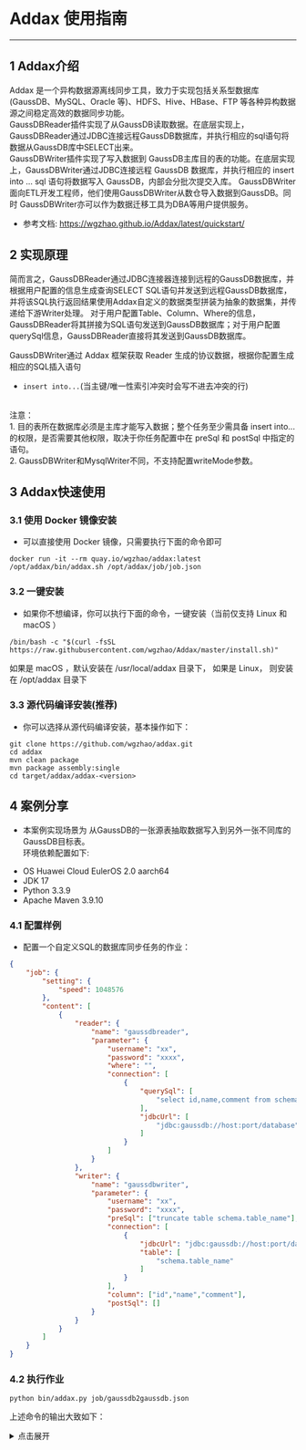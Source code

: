 
# Addax 使用指南


___


## 1 Addax介绍
Addax 是一个异构数据源离线同步工具，致力于实现包括关系型数据库(GaussDB、MySQL、Oracle 等)、HDFS、Hive、HBase、FTP 等各种异构数据源之间稳定高效的数据同步功能。  
GaussDBReader插件实现了从GaussDB读取数据。在底层实现上，GaussDBReader通过JDBC连接远程GaussDB数据库，并执行相应的sql语句将数据从GaussDB库中SELECT出来。  
GaussDBWriter插件实现了写入数据到 GaussDB主库目的表的功能。在底层实现上，GaussDBWriter通过JDBC连接远程 GaussDB 数据库，并执行相应的 insert into ... sql 语句将数据写入 GaussDB，内部会分批次提交入库。 GaussDBWriter面向ETL开发工程师，他们使用GaussDBWriter从数仓导入数据到GaussDB。同时 GaussDBWriter亦可以作为数据迁移工具为DBA等用户提供服务。
* 参考文档: https://wgzhao.github.io/Addax/latest/quickstart/   <br />

## 2 实现原理

简而言之，GaussDBReader通过JDBC连接器连接到远程的GaussDB数据库，并根据用户配置的信息生成查询SELECT SQL语句并发送到远程GaussDB数据库，并将该SQL执行返回结果使用Addax自定义的数据类型拼装为抽象的数据集，并传递给下游Writer处理。
对于用户配置Table、Column、Where的信息，GaussDBReader将其拼接为SQL语句发送到GaussDB数据库；对于用户配置querySql信息，GaussDBReader直接将其发送到GaussDB数据库。  

GaussDBWriter通过 Addax 框架获取 Reader 生成的协议数据，根据你配置生成相应的SQL插入语句  
* `insert into...`(当主键/唯一性索引冲突时会写不进去冲突的行)
<br />  
    注意：  <br />
  		1. 目的表所在数据库必须是主库才能写入数据；整个任务至少需具备 insert into...的权限，是否需要其他权限，取决于你任务配置中在 preSql 和 postSql 中指定的语句。  <br />
      	2. GaussDBWriter和MysqlWriter不同，不支持配置writeMode参数。  


## 3  Addax快速使用

### 3.1 使用 Docker 镜像安装
* 可以直接使用 Docker 镜像，只需要执行下面的命令即可

```shell
docker run -it --rm quay.io/wgzhao/addax:latest /opt/addax/bin/addax.sh /opt/addax/job/job.json
```
### 3.2 一键安装
* 如果你不想编译，你可以执行下面的命令，一键安装（当前仅支持 Linux 和 macOS ）

```shell
/bin/bash -c "$(curl -fsSL https://raw.githubusercontent.com/wgzhao/Addax/master/install.sh)"
```
如果是 macOS ，默认安装在 /usr/local/addax 目录下， 如果是 Linux， 则安装在 /opt/addax 目录下

### 3.3 源代码编译安装(推荐)
* 你可以选择从源代码编译安装，基本操作如下：

```shell
git clone https://github.com/wgzhao/addax.git
cd addax
mvn clean package
mvn package assembly:single
cd target/addax/addax-<version>
```

## 4 案例分享
*  本案例实现场景为 从GaussDB的一张源表抽取数据写入到另外一张不同库的GaussDB目标表。          
环境依赖配置如下: 
- OS  Huawei Cloud EulerOS 2.0  aarch64
- JDK 17 
- Python 3.3.9 
- Apache Maven 3.9.10

### 4.1 配置样例
* 配置一个自定义SQL的数据库同步任务的作业：  

```json
{
    "job": {
        "setting": {
            "speed": 1048576
        },
        "content": [
            {
                "reader": {
                    "name": "gaussdbreader",
                    "parameter": {
                        "username": "xx",
                        "password": "xxxx",
                        "where": "",
                        "connection": [
                            {
                                "querySql": [
                                    "select id,name,comment from schema.table_name where id < 10;"
                                ],
                                "jdbcUrl": [
                                    "jdbc:gaussdb://host:port/database"
                                ]
                            }
                        ]
                    }
                },
				"writer": {
					"name": "gaussdbwriter",
					"parameter": {
						"username": "xx",
						"password": "xxxx",
						"preSql": ["truncate table schema.table_name"],						
						"connection": [
							{
								"jdbcUrl": "jdbc:gaussdb://host:port/database",
								"table": [
									"schema.table_name"
								]
							}
						],
						"column": ["id","name","comment"],
						"postSql": []
					}
				}
            }
        ]
    }
}
```

### 4.2 执行作业      

```shell
python bin/addax.py job/gaussdb2gaussdb.json
```
上述命令的输出大致如下：
<details>
<summary>点击展开</summary>

```shell
[root@hadoop2 addax-6.0.2-SNAPSHOT]# python ./bin/addax.py ./job/gaussdb2gaussdb.json
==================== DEPRECATED WARNING ========================
addax.py is deprecated, It's going to be removed in future release.
As a replacement, you can use addax.sh to run job
==================== DEPRECATED WARNING ========================

2025-07-03 19:58:20.910 [        main] INFO  Engine               - 
  ___      _     _            
 / _ \    | |   | |           
/ /_\ \ __| | __| | __ ___  __
|  _  |/ _` |/ _` |/ _` \ \/ /
| | | | (_| | (_| | (_| |>  < 
\_| |_/\__,_|\__,_|\__,_/_/\_\
:: Addax version ::    (v6.0.2-SNAPSHOT)
2025-07-03 19:58:21.070 [        main] INFO  Engine               - 
{
	"content":{
		"reader":{
			"name":"gaussdbreader",
			"parameter":{
				"username":"******",
				"password":"******",
				"column":[
					"player_id",
					"team_id",
					"player_name",
					"height",
					"substring(current_timestamp,1,23)"
				],
				"connection":{
					"jdbcUrl":"jdbc:gaussdb://*.*.*.*:8000/bigdata",
					"table":[
						"players.addax_src1"
					]
				}
			}
		},
		"writer":{
			"name":"gaussdbwriter",
			"parameter":{
				"column":[
					"*"
				],
				"connection":{
					"jdbcUrl":"jdbc:gaussdb://*.*.*.*:8000/metastore",
					"table":[
						"players.addax_dst1"
					]
				},
				"username":"******",
				"password":"******",
				"preSql":[
					"truncate table players.addax_dst1"
				],
				"postSql":[]
			}
		}
	},
	"setting":{
		"speed":{
			"bytes":-1,
			"channel":1
		}
	}
}

2025-07-03 19:58:21.093 [        main] INFO  JobContainer         - The jobContainer begins to process the job.
2025-07-03 19:58:22.484 [       job-0] INFO  OriginalConfPretreatmentUtil - The table [players.addax_src1] has columns [player_id,team_id,player_name,height,update_time].
2025-07-03 19:58:23.198 [       job-0] INFO  OriginalConfPretreatmentUtil - The table [players.addax_dst1] has columns [player_id,team_id,player_name,height,update_time].
2025-07-03 19:58:23.198 [       job-0] WARN  OriginalConfPretreatmentUtil - There are some risks in the column configuration. Because you did not configure the columns to read the database table, changes in the number and types of fields in your table may affect the correctness of the task or even cause errors.
2025-07-03 19:58:23.200 [       job-0] INFO  OriginalConfPretreatmentUtil - Writing data using [INSERT INTO %s ( player_id,team_id,player_name,height,update_time) VALUES ( ?,?,?,?,? )].
2025-07-03 19:58:23.200 [       job-0] INFO  JobContainer         - The Reader.Job [gaussdbreader] perform prepare work .
2025-07-03 19:58:23.200 [       job-0] INFO  JobContainer         - The Writer.Job [gaussdbwriter] perform prepare work .
2025-07-03 19:58:23.726 [       job-0] INFO  CommonRdbmsWriter$Job - Begin to execute preSqls:[truncate table players.addax_dst1]. context info:jdbc:gaussdb://*.*.*.*:8000/metastore.
2025-07-03 19:58:23.759 [       job-0] INFO  JobContainer         - Job set Channel-Number to 1 channel(s).
2025-07-03 19:58:23.761 [       job-0] INFO  JobContainer         - The Reader.Job [gaussdbreader] is divided into [1] task(s).
2025-07-03 19:58:23.761 [       job-0] INFO  JobContainer         - The Writer.Job [gaussdbwriter] is divided into [1] task(s).
2025-07-03 19:58:23.777 [       job-0] INFO  JobContainer         - The Scheduler launches [1] taskGroup(s).
2025-07-03 19:58:23.785 [ taskGroup-0] INFO  TaskGroupContainer   - The taskGroupId=[0] started [1] channels for [1] tasks.
2025-07-03 19:58:23.787 [ taskGroup-0] INFO  Channel              - The Channel set byte_speed_limit to -1, No bps activated.
2025-07-03 19:58:23.787 [ taskGroup-0] INFO  Channel              - The Channel set record_speed_limit to -1, No tps activated.
2025-07-03 19:58:23.794 [  reader-0-0] INFO  CommonRdbmsReader$Task - Begin reading records by executing SQL query: [SELECT player_id,team_id,player_name,height,substring(current_timestamp,1,23) FROM players.addax_src1 ].
2025-07-03 19:58:24.973 [  reader-0-0] INFO  CommonRdbmsReader$Task - Finished reading records by executing SQL query: [SELECT player_id,team_id,player_name,height,substring(current_timestamp,1,23) FROM players.addax_src1 ].
2025-07-03 19:58:26.789 [       job-0] INFO  AbstractScheduler    - The scheduler has completed all tasks.
2025-07-03 19:58:26.790 [       job-0] INFO  JobContainer         - The Writer.Job [gaussdbwriter] perform post work.
2025-07-03 19:58:26.790 [       job-0] INFO  JobContainer         - The Reader.Job [gaussdbreader] perform post work.
2025-07-03 19:58:26.794 [       job-0] INFO  StandAloneJobContainerCommunicator - Total 9 records, 337 bytes | Speed 112B/s, 3 records/s | Error 0 records, 0 bytes |  All Task WaitWriterTime 0.000s |  All Task WaitReaderTime 0.000s | Percentage 100.00%
2025-07-03 19:58:26.795 [       job-0] INFO  JobContainer         - 
Job start  at             : 2025-07-03 19:58:21
Job end    at             : 2025-07-03 19:58:26
Job took secs             :                  5s
Average   bps             :              112B/s
Average   rps             :              3rec/s
Number of rec             :                   9
Failed record             :                   0

```
</details>
